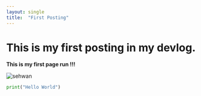 ```yaml
---
layout: single
title:  "First Posting"
---
```


# This is my first posting in my devlog.

**This is my first page run !!!**

![sehwan](../images/2023-02-18-1/sehwan.png)

```python
print("Hello World")
```

